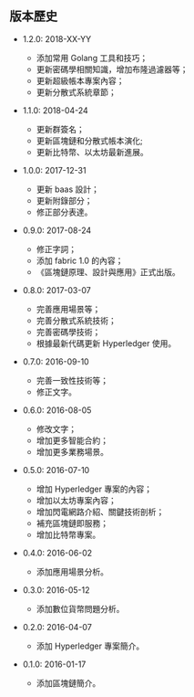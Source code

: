 ## 版本歷史

* 1.2.0: 2018-XX-YY
  * 添加常用 Golang 工具和技巧；
  * 更新密碼學相關知識，增加布隆過濾器等；
  * 更新超級帳本專案內容；
  * 更新分散式系統章節；

* 1.1.0: 2018-04-24
  * 更新群簽名；
  * 更新區塊鏈和分散式帳本演化;
  * 更新比特幣、以太坊最新進展。

* 1.0.0: 2017-12-31
  * 更新 baas 設計；
  * 更新附錄部分；
  * 修正部分表達。

* 0.9.0: 2017-08-24
  * 修正字詞；
  * 添加 fabric 1.0 的內容；
  * 《區塊鏈原理、設計與應用》正式出版。

* 0.8.0: 2017-03-07
  * 完善應用場景等；
  * 完善分散式系統技術；
  * 完善密碼學技術；
  * 根據最新代碼更新 Hyperledger 使用。

* 0.7.0: 2016-09-10
  * 完善一致性技術等；
  * 修正文字。

* 0.6.0: 2016-08-05
  * 修改文字；
  * 增加更多智能合約；
  * 增加更多業務場景。

* 0.5.0: 2016-07-10
  * 增加 Hyperledger 專案的內容；
  * 增加以太坊專案內容；
  * 增加閃電網路介紹、關鍵技術剖析；
  * 補充區塊鏈即服務；
  * 增加比特幣專案。

* 0.4.0: 2016-06-02
    * 添加應用場景分析。

* 0.3.0: 2016-05-12
    * 添加數位貨幣問題分析。

* 0.2.0: 2016-04-07
    * 添加 Hyperledger 專案簡介。

* 0.1.0: 2016-01-17
    * 添加區塊鏈簡介。


